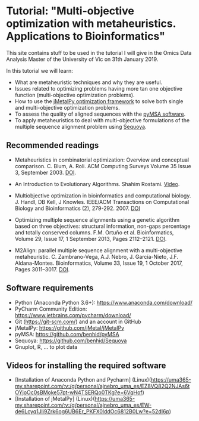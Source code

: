# Tutorial: "Multi-objective optimization with metaheuristics. Applications to Bioinformatics"

This site contains stuff to be used in the tutorial I will give in the Omics Data Analysis Master of the University of Vic on 31th January 2019.

In this tutorial we will learn:
* What are metaheuristic techniques and why they are useful.
* Issues related to optimizing problems having more tan one objective function (multi-objective optimization problems).
* How to use the [jMetalPy optimization framework](https://github.com/jMetal/jmetalpy) to solve both single and multi-objective optimization problems.
* To assess the quality of aligned sequences with the [pyMSA software](https://github.com/benhid/pyMSA). 
* To apply metaheuristics to deal with multi-objective formulations of the multiple sequence alignment problem using [Sequoya](https://github.com/benhid/Sequoya).

## Recommended readings

* Metaheuristics in combinatorial optimization: Overview and conceptual comparison. C. Blum, A. Roli. ACM Computing Surveys Volume 35 Issue 3, September 2003. [DOI](https://doi.org/10.1145/937503.937505).

* An Introduction to Evolutionary Algorithms. Shahim Rostami. [Video](https://www.youtube.com/watch?v=L--IxUH4fac). 

*  Multiobjective optimization in bioinformatics and computational biology. J. Handl, DB Kell, J Knowles. 
IEEE/ACM Transactions on Computational Biology and Bioinformatics (2), 279-292. 2007. [DOI](https://doi.org/10.1109/TCBB.2007.070203)

* Optimizing multiple sequence alignments using a genetic algorithm based on three objectives: structural information, non-gaps percentage and totally conserved columns. F.M. Ortuño et al. Bioinformatics, Volume 29, Issue 17, 1 September 2013, Pages 2112–2121. [DOI](https://doi.org/10.1093/bioinformatics/btt360).

* M2Align: parallel multiple sequence alignment with a multi-objective metaheuristic. C. Zambrano-Vega, A.J. Nebro, J. García-Nieto, J.F. Aldana-Montes. Bioinformatics, Volume 33, Issue 19, 1 October 2017, Pages 3011–3017. [DOI](https://doi.org/10.1093/bioinformatics/btx338).

## Software requirements
* Python (Anaconda Python 3.6+): https://www.anaconda.com/download/ 
* PyCharm Community Edition:  https://www.jetbrains.com/pycharm/download/
* Git (https://git-scm.com/) and an account in GitHub
* jMetalPy:  https://github.com/jMetal/jMetalPy
* pyMSA: https://github.com/benhid/pyMSA
* Sequoya: https://github.com/benhid/Sequoya
* Gnuplot, R, … to plot data

## Videos for installing the required software
* [Installation of Anaconda Python and Pycharm] (Linux)(https://uma365-my.sharepoint.com/:v:/g/personal/ajnebro_uma_es/EZ8VQ82Q2NJAs6tOYjoOc0sBMoke57pt-wN4TSERQo0TKg?e=6VqHof)
* [Installation of jMetalPy] (Linux)(https://uma365-my.sharepoint.com/:v:/g/personal/ajnebro_uma_es/EW-de6Lcyq1Jli9Zrk6og6UB6Er_PKFX0lddOc6812B0Lw?e=52dI6p)

